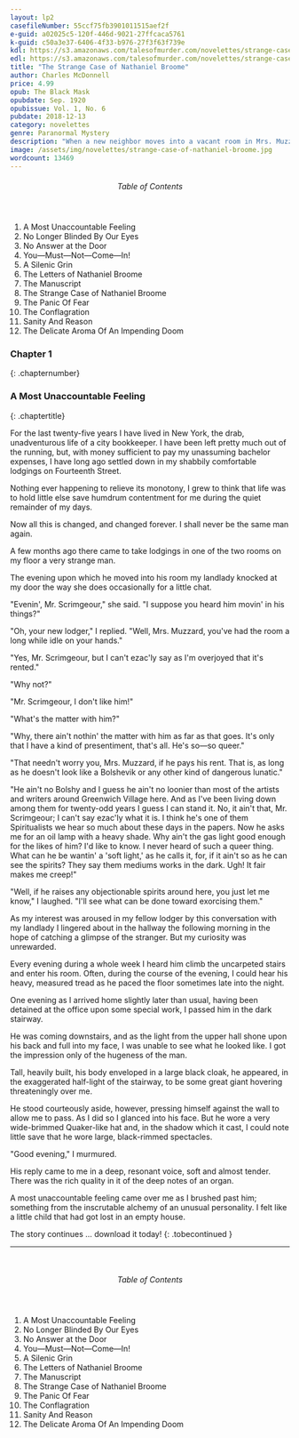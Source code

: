 ```yaml
---
layout: lp2 
casefileNumber: 55ccf75fb3901011515aef2f 
e-guid: a02025c5-120f-446d-9021-27ffcaca5761
k-guid: c50a3e37-6406-4f33-b976-27f3f63f739e
kdl: https://s3.amazonaws.com/talesofmurder.com/novelettes/strange-case-of-nathaniel-broome.mobi 
edl: https://s3.amazonaws.com/talesofmurder.com/novelettes/strange-case-of-nathaniel-broome.epub
title: "The Strange Case of Nathaniel Broome"
author: Charles McDonnell 
price: 4.99
opub: The Black Mask
opubdate: Sep. 1920
opubissue: Vol. 1, No. 6
pubdate: 2018-12-13
category: novelettes
genre: Paranormal Mystery 
description: "When a new neighbor moves into a vacant room in Mrs. Muzzard’s rooming house, can Scrimgeour unravel the mysterious events of Nathaniel Broome’s life before the evil spreads to a new generation?"
image: /assets/img/novelettes/strange-case-of-nathaniel-broome.jpg
wordcount: 13469
---
```


<div class="toc">
	<header>
		<h6>Table of Contents</h6>
	</header>

<ol id="markdown-toc">
  <li>A Most Unaccountable Feeling</li>
  <li>No Longer Blinded By Our Eyes</li>
  <li>No Answer at the Door</li>
  <li>You—Must—Not—Come—In!</li>
  <li>A Silenic Grin</li>
  <li>The Letters of Nathaniel Broome</li>
  <li>The Manuscript</li>
  <li>The Strange Case of Nathaniel Broome</li>
  <li>The Panic Of Fear</li>
  <li>The Conflagration</li>
  <li>Sanity And Reason</li>
  <li>The Delicate Aroma Of An Impending Doom</li>
</ol>
</div>

### Chapter 1
{: .chapternumber}

### A Most Unaccountable Feeling
{: .chaptertitle}

For the last twenty-five years I have lived in New York, the drab, unadventurous life of a city bookkeeper. I have been left pretty much out of the running, but, with money sufficient to pay my unassuming bachelor expenses, I have long ago settled down in my shabbily comfortable lodgings on Fourteenth Street.

Nothing ever happening to relieve its monotony, I grew to think that life was to hold little else save humdrum contentment for me during the quiet remainder of my days.

Now all this is changed, and changed forever. I shall never be the same man again.

A few months ago there came to take lodgings in one of the two rooms on my floor a very strange man.

The evening upon which he moved into his room my landlady knocked at my door the way she does occasionally for a little chat.

"Evenin', Mr. Scrimgeour," she said. "I suppose you heard him movin' in his things?"

"Oh, your new lodger," I replied. "Well, Mrs. Muzzard, you've had the room a long while idle on your hands."

"Yes, Mr. Scrimgeour, but I can't ezac'ly say as I'm overjoyed that it's rented."

"Why not?"

"Mr. Scrimgeour, I don't like him!"

"What's the matter with him?"

"Why, there ain't nothin' the matter with him as far as that goes. It's only that I have a kind of presentiment, that's all. He's so—so queer."

"That needn't worry you, Mrs. Muzzard, if he pays his rent. That is, as long as he doesn't look like a Bolshevik or any other kind of dangerous lunatic."

"He ain't no Bolshy and I guess he ain't no loonier than most of the artists and writers around Greenwich Village here. And as I've been living down among them for twenty-odd years I guess I can stand it. No, it ain't that, Mr. Scrimgeour; I can't say ezac'ly what it is. I think he's one of them Spiritualists we hear so much about these days in the papers. Now he asks me for an oil lamp with a heavy shade. Why ain't the gas light good enough for the likes of him? I'd like to know. I never heard of such a queer thing. What can he be wantin' a 'soft light,' as he calls it, for, if it ain't so as he can see the spirits? They say them mediums works in the dark. Ugh! It fair makes me creep!"

"Well, if he raises any objectionable spirits around here, you just let me know," I laughed. "I'll see what can be done toward exorcising them."

As my interest was aroused in my fellow lodger by this conversation with my landlady I lingered about in the hallway the following morning in the hope of catching a glimpse of the stranger. But my curiosity was unrewarded.

Every evening during a whole week I heard him climb the uncarpeted stairs and enter his room. Often, during the course of the evening, I could hear his heavy, measured tread as he paced the floor sometimes late into the night.

One evening as I arrived home slightly later than usual, having been detained at the office upon some special work, I passed him in the dark stairway.

He was coming downstairs, and as the light from the upper hall shone upon his back and full into my face, I was unable to see what he looked like. I got the impression only of the hugeness of the man.

Tall, heavily built, his body enveloped in a large black cloak, he appeared, in the exaggerated half-light of the stairway, to be some great giant hovering threateningly over me.

He stood courteously aside, however, pressing himself against the wall to allow me to pass. As I did so I glanced into his face. But he wore a very wide-brimmed Quaker-like hat and, in the shadow which it cast, I could note little save that he wore large, black-rimmed spectacles.

"Good evening," I murmured.

His reply came to me in a deep, resonant voice, soft and almost tender. There was the rich quality in it of the deep notes of an organ.

A most unaccountable feeling came over me as I brushed past him; something from the inscrutable alchemy of an unusual personality. I felt like a little child that had got lost in an empty house.

The story continues &hellip; download it today!
{: .tobecontinued }

<hr>
<br>

<div class="toc">
	<header>
		<h6>Table of Contents</h6>
	</header>

<ol id="markdown-toc">
  <li>A Most Unaccountable Feeling</li>
  <li>No Longer Blinded By Our Eyes</li>
  <li>No Answer at the Door</li>
  <li>You—Must—Not—Come—In!</li>
  <li>A Silenic Grin</li>
  <li>The Letters of Nathaniel Broome</li>
  <li>The Manuscript</li>
  <li>The Strange Case of Nathaniel Broome</li>
  <li>The Panic Of Fear</li>
  <li>The Conflagration</li>
  <li>Sanity And Reason</li>
  <li>The Delicate Aroma Of An Impending Doom</li>
</ol>

</div>
